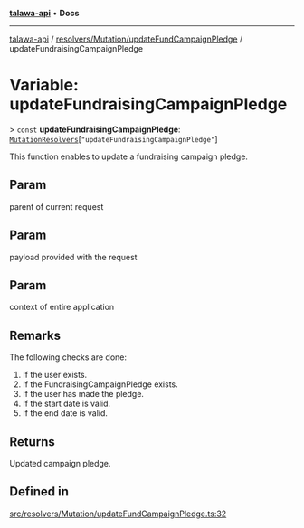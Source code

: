 [**talawa-api**](../../../../README.md) • **Docs**

***

[talawa-api](../../../../modules.md) / [resolvers/Mutation/updateFundCampaignPledge](../README.md) / updateFundraisingCampaignPledge

# Variable: updateFundraisingCampaignPledge

\> `const` **updateFundraisingCampaignPledge**: [`MutationResolvers`](../../../../types/generatedGraphQLTypes/type-aliases/MutationResolvers.md)\[`"updateFundraisingCampaignPledge"`\]

This function enables to update a fundraising campaign pledge.

## Param

parent of current request

## Param

payload provided with the request

## Param

context of entire application

## Remarks

The following checks are done:
1. If the user exists.
2. If the FundraisingCampaignPledge exists.
3. If the user has made the pledge.
4. If the start date is valid.
5. If the end date is valid.

## Returns

Updated campaign pledge.

## Defined in

[src/resolvers/Mutation/updateFundCampaignPledge.ts:32](https://github.com/PalisadoesFoundation/talawa-api/blob/92443bb6a5ff3ed66457149a509401986a82e570/src/resolvers/Mutation/updateFundCampaignPledge.ts#L32)

